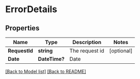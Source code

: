 # ErrorDetails
## Properties
Name | Type | Description | Notes
------------ | ------------- | ------------- | -------------
**RequestId** | **string** | The request id | [optional] 
**Date** | **DateTime?** | Date | 


[[Back to Model list]](Models.md) [[Back to README]](README.md)

